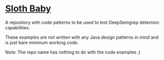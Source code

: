 # [Sloth Baby](https://www.marvel.com/articles/tv-shows/ms-marvel-kamala-khan-episode-1-recap-disney-plus)
A repository with code patterns to be used to test DeepSemgrep detection capabilities.

These examples are not written with any Java design patterns in mind and is just bare minimum working code.

Note: The repo name has nothing to do with the code examples ;)
